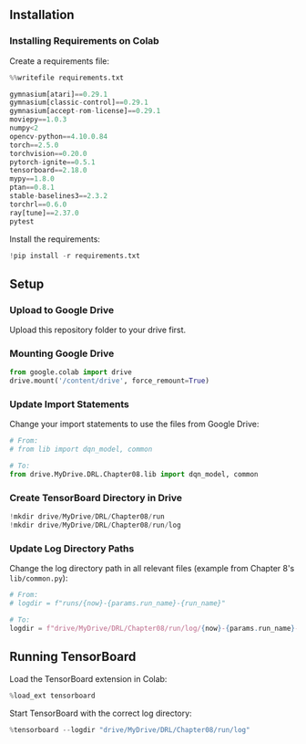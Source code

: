 ## Installation

### Installing Requirements on Colab

Create a requirements file:

```python
%%writefile requirements.txt

gymnasium[atari]==0.29.1
gymnasium[classic-control]==0.29.1
gymnasium[accept-rom-license]==0.29.1
moviepy==1.0.3
numpy<2
opencv-python==4.10.0.84
torch==2.5.0
torchvision==0.20.0
pytorch-ignite==0.5.1
tensorboard==2.18.0
mypy==1.8.0
ptan==0.8.1
stable-baselines3==2.3.2
torchrl==0.6.0
ray[tune]==2.37.0
pytest
```

Install the requirements:

```python
!pip install -r requirements.txt
```

## Setup

### Upload to Google Drive

Upload this repository folder to your drive first.

### Mounting Google Drive

```python
from google.colab import drive
drive.mount('/content/drive', force_remount=True)
```

### Update Import Statements

Change your import statements to use the files from Google Drive:

```python
# From:
# from lib import dqn_model, common

# To:
from drive.MyDrive.DRL.Chapter08.lib import dqn_model, common
```

### Create TensorBoard Directory in Drive

```python
!mkdir drive/MyDrive/DRL/Chapter08/run
!mkdir drive/MyDrive/DRL/Chapter08/run/log
```

### Update Log Directory Paths

Change the log directory path in all relevant files (example from Chapter 8's `lib/common.py`):

```python
# From:
# logdir = f"runs/{now}-{params.run_name}-{run_name}"

# To:
logdir = f"drive/MyDrive/DRL/Chapter08/run/log/{now}-{params.run_name}-{run_name}"
```

## Running TensorBoard

Load the TensorBoard extension in Colab:

```python
%load_ext tensorboard
```

Start TensorBoard with the correct log directory:

```python
%tensorboard --logdir "drive/MyDrive/DRL/Chapter08/run/log"
```
